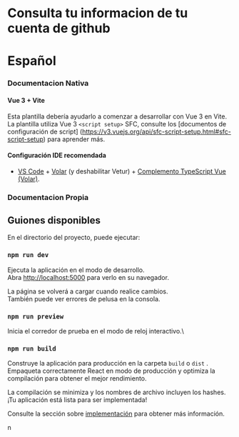 # Consulta tu informacion de tu cuenta de github
# Español
### Documentacion Nativa
#### Vue 3 + Vite

Esta plantilla debería ayudarlo a comenzar a desarrollar con Vue 3 en Vite. La plantilla utiliza Vue 3 `<script setup>` SFC, consulte los [documentos de configuración de script] (https://v3.vuejs.org/api/sfc-script-setup.html#sfc-script-setup) para aprender más.

#### Configuración IDE recomendada

- [VS Code](https://code.visualstudio.com/) + [Volar](https://marketplace.visualstudio.com/items?itemName=Vue.volar) (y deshabilitar Vetur) + [Complemento TypeScript Vue (Volar)](https://marketplace.visualstudio.com/items?itemName=Vue.vscode-typescript-vue-plugin).

### Documentacion Propia

## Guiones disponibles

En el directorio del proyecto, puede ejecutar:

### `npm run dev`

Ejecuta la aplicación en el modo de desarrollo.\
Abra [http://localhost:5000](http://localhost:3000) para verlo en su navegador.

La página se volverá a cargar cuando realice cambios.\
También puede ver errores de pelusa en la consola.

### `npm run preview`

Inicia el corredor de prueba en el modo de reloj interactivo.\

### `npm run build`

Construye la aplicación para producción en la carpeta `build` o `dist` .\
Empaqueta correctamente React en modo de producción y optimiza la compilación para obtener el mejor rendimiento.

La compilación se minimiza y los nombres de archivo incluyen los hashes.\
¡Tu aplicación está lista para ser implementada!

Consulte la sección sobre [implementación](https://facebook.github.io/create-react-app/docs/deployment) para obtener más información.

n
